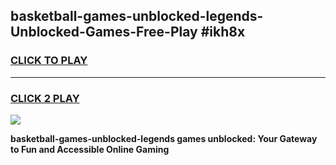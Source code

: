 
## basketball-games-unblocked-legends-Unblocked-Games-Free-Play #ikh8x
<h3>
<a href="https://us.freeplayer.one?title=basketball-games-unblocked-legends&ref=9M">CLICK TO PLAY</a></h3>
<hr>

<h3>
<a href="https://us.freeplayer.one?title=basketball-games-unblocked-legends&ref=9M">CLICK 2 PLAY</a>
  
</h3>

<a href="https://us.freeplayer.one?title=basketball-games-unblocked-legends&ref=9M"><img src="https://clearcache.store/games.png"></a>


**basketball-games-unblocked-legends games unblocked: Your Gateway to Fun and Accessible Online Gaming**
